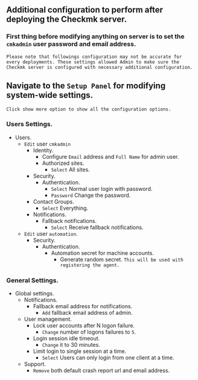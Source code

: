 ## Additional configuration to perform after deploying the Checkmk server.

### First thing before modifying anything on server is to set the `cmkadmin` user password and email address.

```Please note that followings configuration may not be accurate for every deployments. These settings allowed Admin to make sure the Checkmk server is configured with necessary additional configuration.```

## Navigate to the `Setup Panel` for modifying system-wide settings.
`Click show more option to show all the configuration options.`

### Users Settings.
- Users.
	- `Edit` user `cmkadmin`
		- Identity.
			- Configure `Email` address and `Full Name` for admin user.
			- Authorized sites.
				- `Select` All sites.
		- Security.
			- Authentication.
				- `Select` Normal user login with password.
				- `Password` Change the password.
		- Contact Groups.
			- `Select` Everything.
		- Notifications.
			- Fallback notifications.
				- `Select` Receive fallback notifications.
	- `Edit` user `automation`.
		- Security.
			- Authentication.
				- Automation secret for machine accounts.
					- Generate random secret. `This will be used with registering the agent.`

### General Settings.
- Global settings.
	- Notifications.
		- Fallback email address for notifications.
			- `Add` fallback email address of admin.
	- User management.
		- Lock user accounts after N logon failure.
			- `Change` number of logons failures to `5`.
		- Login session idle timeout.
			- `Change` it to 30 minutes.
		- Limit login to single session at a time.
			- `Select` Users can only login from one client at a time.
	- Support.
		- `Remove` both default crash report url and email address.


